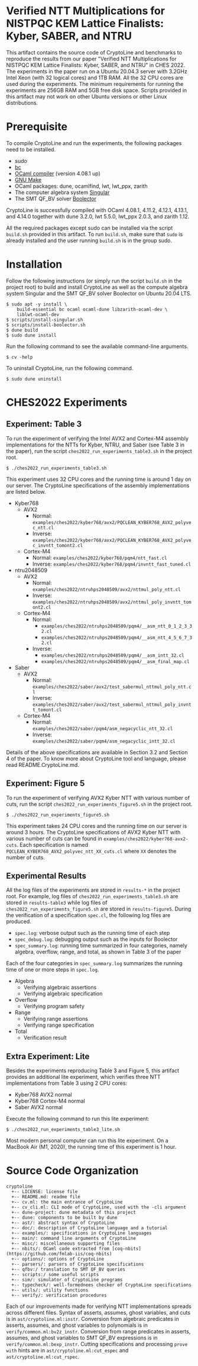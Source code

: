 
Verified NTT Multiplications for NISTPQC KEM Lattice Finalists: Kyber, SABER, and NTRU
======================================================================================

This artifact contains the source code of CryptoLine and benchmarks to
reproduce the results from our paper "Verified NTT Multiplications
for NISTPQC KEM Lattice Finalists: Kyber, SABER, and NTRU" in CHES
2022.
The experiments in the paper run on a Ubuntu 20.04.3 server with
3.2GHz Intel Xeon (with 32 logical cores) and 1TB RAM.
All the 32 CPU cores are used during the experiments.
The minimum requirements for running the experiments are 256GB RAM
and 5GB free disk space.
Scripts provided in this artifact may not work on other Ubuntu
versions or other Linux distributions.


Prerequisite
============

To compile CryptoLine and run the experiments, the following packages
need to be installed.

- sudo
- [bc](https://www.gnu.org/software/bc/)
- [OCaml compiler](https://ocaml.org) (version 4.08.1 up)
- [GNU Make](https://www.gnu.org/software/make/)
- OCaml packages: dune, ocamlfind, lwt, lwt_ppx, zarith
- The computer algebra system [Singular](https://www.singular.uni-kl.de)
- The SMT QF_BV solver [Boolector](https://boolector.github.io)

CryptoLine is successfully compiled with OCaml 4.08.1, 4.11.2,
  4.12.1, 4.13.1, and 4.14.0 together with dune 3.2.0, lwt 5.5.0,
  lwt_ppx 2.0.3, and zarith 1.12.

All the required packages except sudo can be installed via the script
`build.sh` provided in this artifact.
To run `build.sh`, make sure that `sudo` is already installed and the
user running `build.sh` is in the group sudo.


Installation
============

Follow the following instructions (or simply run the script `build.sh`
in the project root) to build and install CryptoLine as well as
the compute algebra system Singular and the SMT QF_BV solver Boolector
on Ubuntu 20.04 LTS.

```
$ sudo apt -y install \
	build-essential bc ocaml ocaml-dune libzarith-ocaml-dev \
    liblwt-ocaml-dev
$ scripts/install-singular.sh
$ scripts/install-boolector.sh
$ dune build
$ sudo dune install
```

Run the following command to see the available command-line arguments.

```
$ cv -help
```

To uninstall CryptoLine, run the following command.

```
$ sudo dune uninstall
```


CHES2022 Experiments
=====================


Experiment: Table 3
-------------------

To run the experiment of verifying the Intel AVX2 and Cortex-M4
assembly implementations for the NTTs for Kyber, NTRU, and Saber (see
Table 3 in the paper), run the script
`ches2022_run_experiments_table3.sh` in the project root.

```
$ ./ches2022_run_experiments_table3.sh
```

This experiment uses 32 CPU cores and the running time is around 1 day
on our server.
The CryptoLine specifications of the assembly implementations are
listed below.

- Kyber768
    + AVX2
        * Normal: `examples/ches2022/kyber768/avx2/PQCLEAN_KYBER768_AVX2_polyvec_ntt.cl`
        * Inverse: `examples/ches2022/kyber768/avx2/PQCLEAN_KYBER768_AVX2_polyvec_invntt_tomont2.cl`
    + Cortex-M4
        * Normal: `examples/ches2022/kyber768/pqm4/ntt_fast.cl`
        * Inverse: `examples/ches2022/kyber768/pqm4/invntt_fast_tuned.cl`
- ntru2048509
    + AVX2
        * Normal: `examples/ches2022/ntruhps2048509/avx2/nttmul_poly_ntt.cl`
        * Inverse: `examples/ches2022/ntruhps2048509/avx2/nttmul_poly_invntt_tomont2.cl`
    + Cortex-M4
        * Normal:
            - `examples/ches2022/ntruhps2048509/pqm4/__asm_ntt_0_1_2_3_32.cl`
            - `examples/ches2022/ntruhps2048509/pqm4/__asm_ntt_4_5_6_7_32.cl`
        * Inverse:
            - `examples/ches2022/ntruhps2048509/pqm4/__asm_intt_32.cl`
            - `examples/ches2022/ntruhps2048509/pqm4/__asm_final_map.cl`
- Saber
    + AVX2
        * Normal: `examples/ches2022/saber/avx2/test_sabermul_nttmul_poly_ntt.cl`
        * Inverse: `examples/ches2022/saber/avx2/test_sabermul_nttmul_poly_invntt_tomont.cl`
    + Cortex-M4
        * Normal: `examples/ches2022/saber/pqm4/asm_negacyclic_ntt_32.cl`
        * Inverse: `examples/ches2022/saber/pqm4/asm_negacyclic_intt_32.cl`

Details of the above specifications are available in Section 3.2 and
Section 4 of the paper.
To know more about CryptoLine tool and language, please read
README.CryptoLine.md.


Experiment: Figure 5
--------------------

To run the experiment of verifying AVX2 Kyber NTT with various number
of cuts, run the script `ches2022_run_experiments_figure5.sh` in the
project root.

```
$ ./ches2022_run_experiments_figure5.sh
```

This experiment takes 24 CPU cores and the running time on our server
is around 3 hours.
The CryptoLine specifications of AVX2 Kyber NTT with various number of
cuts can be found in `examples/ches2022/kyber768-avx2-cuts`.
Each specification is named `PQCLEAN_KYBER768_AVX2_polyvec_ntt_XX_cuts.cl`
where `XX` denotes the number of cuts.


Experimental Results
--------------------

All the log files of the experiments are stored in `results-*` in the
project root.
For example, log files of `ches2022_run_experiments_table3.sh` are
stored in `results-table3` while log files of
`ches2022_run_experiments_figure5.sh` are stored in `results-figure5`.
During the verification of a specification `spec.cl`, the following
log files are produced.

- `spec.log`: verbose output such as the running time of each step
- `spec_debug.log`: debugging output such as the inputs for Boolector
- `spec_summary.log`: running time summarized in four categories,
  namely algebra, overflow, range, and total, as shown in Table 3 of
  the paper

Each of the four categories in `spec_summary.log` summarizes the
running time of one or more steps in `spec.log`.

- Algebra
    + Verifying algebraic assertions
    + Verifying algebraic specification
- Overflow
    + Verifying program safety
- Range
    + Verifying range assertions
    + Verifying range specification
- Total
    + Verification result


Extra Experiment: Lite
----------------------

Besides the experiments reproducing Table 3 and Figure 5, this
artifact provides an additional lite experiment, which verifies three
NTT implementations from Table 3 using 2 CPU cores:

- Kyber768 AVX2 normal
- Kyber768 Cortex-M4 normal
- Saber AVX2 normal

Execute the following command to run this lite experiment:

```
$ ./ches2022_run_experiments_table3_lite.sh
```

Most modern personal computer can run this lite experiment.
On a MacBook Air (M1, 2020), the running time of this experiment is 1
hour.


Source Code Organization
========================

```
cryptoline
  +-- LICENSE: license file
  +-- README.md: readme file
  +-- cv.ml: the main entrance of CryptoLine
  +-- cv_cli.ml: CLI mode of CryptoLine, used with the -cli argument
  +-- dune-project: dune metadata of this project
  +-- dune: components to be built by dune
  +-- ast/: abstract syntax of CryptoLine
  +-- doc/: description of CryptoLine language and a tutorial
  +-- examples/: specifications in CryptoLine languages
  +-- main/: command line arguments of CryptoLine
  +-- misc/: miscellaneous supporting files
  +-- nbits/: OCaml code extracted from [coq-nbits](https://github.com/fmlab-iis/coq-nbits)
  +-- options/: options of CryptoLine
  +-- parsers/: parsers of CryptoLine specifications
  +-- qfbv:/ translation to SMT QF_BV queries
  +-- scripts:/ some useful scripts
  +-- sim/: simulator of CryptoLine programs
  +-- typecheck/: well-formednees checker of CryptoLine specifications
  +-- utils/: utility functions
  +-- verify/: verification procedures
```

Each of our improvements made for verifying NTT implementations
spreads across different files.
Syntax of asserts, assumes, ghost variables, and cuts is in
`ast/cryptoline.ml:instr`.
Conversion from algebraic predicates in asserts, assumes, and ghost
variables to polynomials is in `verify/common.ml:bv2z_instr`.
Conversion from range predicates in asserts, assumes, and ghost
variables to SMT QF_BV expressions is in
`verify/common.ml:bexp_instr`.
Cutting specifications and processing `prove with` hints are in
`ast/cryptoline.ml:cut_espec` and `ast/cryptoline.ml:cut_rspec`.
